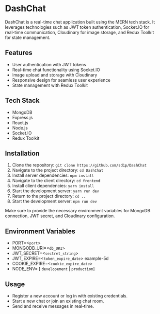 # DashChat

DashChat is a real-time chat application built using the MERN tech stack. It leverages technologies such as JWT token authentication, Socket.IO for real-time communication, Cloudinary for image storage, and Redux Toolkit for state management.

## Features

- User authentication with JWT tokens
- Real-time chat functionality using Socket.IO
- Image upload and storage with Cloudinary
- Responsive design for seamless user experience
- State management with Redux Toolkit

## Tech Stack

- MongoDB
- Express.js
- React.js
- Node.js
- Socket.IO
- Redux Toolkit

## Installation

1. Clone the repository: `git clone https://github.com/sd1p/DashChat`
2. Navigate to the project directory: `cd DashChat`
3. Install server dependencies: `npm install`
4. Navigate to the client directory: `cd frontend`
5. Install client dependencies: `yarn install`
6. Start the development server: `yarn run dev`  
7. Return to the project directory: `cd ..`
8. Start the development server: `npm run dev`

Make sure to provide the necessary environment variables for MongoDB connection, JWT secret, and Cloudinary configuration.

## Environment Variables

- PORT=<`port`>
- MONGODB_URI=<`db_URI`>
- JWT_SECRET=<`sectret_string`>
- JWT_EXPIRE=<`token_expire_date`> example-5d  
- COOKIE_EXPIRE=<`cookie_expire_date`>
- NODE_ENV= [ `developement` | `production`]


## Usage

- Register a new account or log in with existing credentials.
- Start a new chat or join an existing chat room.
- Send and receive messages in real-time.


